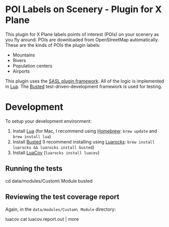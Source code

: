 POI Labels on Scenery - Plugin for X Plane
==========================================

This plugin for X Plane labels points of interest (POIs) on your scenery as you fly around. POIs are downloaded from OpenStreetMap automatically. These are the kinds of POIs the plugin labels:

* Mountains
* Rivers
* Population centers
* Airports

This plugin uses the [SASL plugin framework](https://1-sim.com/). All of the logic is implemented in [Lua](https://www.lua.org/). The [Busted](https://olivinelabs.com/busted/) test-driven-development framework is used for testing.

Development
===========

To setup your development environment:

1. Install [Lua](https://www.lua.org/) (for Mac, I recommend using [Homebrew](https://brew.sh/): `brew update` and `brew install lua`)
2. Install [Busted](https://olivinelabs.com/busted/) (I recommend installing using [Luarocks](https://luarocks.org/): `brew install luarocks && luarocks install busted`)
3. Install [LuaCov](https://keplerproject.github.io/luacov/) (`luarocks install luacov`)

Running the tests
-----------------

  cd data/modules/Custom\ Module
  busted

Reviewing the test coverage report
----------------------------------

Again, in the `data/modules/Custom\ Module` directory:

  luacov
  cat luacov.report.out | more